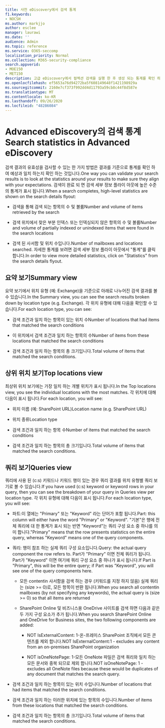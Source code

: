 ```yaml
---
title: 사전 eDiscovery에서 검색 통계
f1.keywords:
- NOCSH
ms.author: markjjo
author: esclee
manager: laurawi
ms.date: ''
audience: Admin
ms.topic: reference
ms.service: O365-seccomp
localization_priority: Normal
ms.collection: M365-security-compliance
search.appverid:
- MOE150
- MET150
description: 고급 eDiscovery에서 컬렉션 검색을 실행 한 후 생성 되는 통계를 확인 하 여 검색 결과의 유효성을 검사 합니다.
ms.openlocfilehash: ef5653a76d94272ba5f608149648f1421198929a
ms.sourcegitcommit: 2160e7cf373f992dd4d11793a59cb8c44f8d587e
ms.translationtype: MT
ms.contentlocale: ko-KR
ms.lasthandoff: 09/26/2020
ms.locfileid: "48286084"
---
```

# <a name="search-statistics-in-advanced-ediscovery"></a><span data-ttu-id="0634f-103">Advanced eDiscovery의 검색 통계</span><span class="sxs-lookup"><span data-stu-id="0634f-103">Search statistics in Advanced eDiscovery</span></span>

<span data-ttu-id="0634f-104">검색 결과의 유효성을 검사할 수 있는 한 가지 방법은 결과를 기준으로 통계를 확인 하 여 예상과 일치 하는지 확인 하는 것입니다.</span><span class="sxs-lookup"><span data-stu-id="0634f-104">One way you can validate your search results is to look at the statistics around your results to make sure they align with your expectations.</span></span> <span data-ttu-id="0634f-105">검색이 완료 되 면 검색 세부 정보 플라이 아웃에 높은 수준의 통계가 표시 됩니다.</span><span class="sxs-lookup"><span data-stu-id="0634f-105">When a search completes, high-level statistics are shown on the search details flyout:</span></span>

- <span data-ttu-id="0634f-106">검색을 통해 검색 되는 항목의 수 및 볼륨</span><span class="sxs-lookup"><span data-stu-id="0634f-106">Number and volume of items retrieved by the search</span></span>

- <span data-ttu-id="0634f-107">검색 위치에서 찾은 부분 인덱스 또는 인덱싱되지 않은 항목의 수 및 볼륨</span><span class="sxs-lookup"><span data-stu-id="0634f-107">Number and volume of partially indexed or unindexed items that were found in the search locations</span></span>

- <span data-ttu-id="0634f-108">검색 된 사서함 및 위치 수입니다.</span><span class="sxs-lookup"><span data-stu-id="0634f-108">Number of mailboxes and locations searched.</span></span>
<span data-ttu-id="0634f-109">자세한 통계를 보려면 검색 세부 정보 플라이 아웃에서 "통계"를 클릭 합니다.</span><span class="sxs-lookup"><span data-stu-id="0634f-109">In order to view more detailed statistics, click on "Statistics" from the search details flyout.</span></span>

## <a name="summary-view"></a><span data-ttu-id="0634f-110">요약 보기</span><span class="sxs-lookup"><span data-stu-id="0634f-110">Summary view</span></span>

<span data-ttu-id="0634f-111">요약 보기에서 위치 유형 (예: Exchange)을 기준으로 아래로 나누어진 검색 결과를 볼 수 있습니다.</span><span class="sxs-lookup"><span data-stu-id="0634f-111">In the Summary view, you can see the search results broken down by location type (e.g. Exchange).</span></span> <span data-ttu-id="0634f-112">각 위치 유형에 대해 다음을 확인할 수 있습니다.</span><span class="sxs-lookup"><span data-stu-id="0634f-112">For each location type, you can see:</span></span>

- <span data-ttu-id="0634f-113">검색 조건과 일치 하는 항목이 있는 위치 수</span><span class="sxs-lookup"><span data-stu-id="0634f-113">Number of locations that had items that matched the search conditions</span></span>

- <span data-ttu-id="0634f-114">이 위치에서 검색 조건과 일치 하는 항목의 수</span><span class="sxs-lookup"><span data-stu-id="0634f-114">Number of items from these locations that matched the search conditions</span></span>

- <span data-ttu-id="0634f-115">검색 조건과 일치 하는 항목의 총 크기입니다.</span><span class="sxs-lookup"><span data-stu-id="0634f-115">Total volume of items that matched the search conditions.</span></span>

## <a name="top-locations-view"></a><span data-ttu-id="0634f-116">상위 위치 보기</span><span class="sxs-lookup"><span data-stu-id="0634f-116">Top locations view</span></span>

<span data-ttu-id="0634f-117">최상위 위치 보기에는 가장 일치 하는 개별 위치가 표시 됩니다.</span><span class="sxs-lookup"><span data-stu-id="0634f-117">In the Top locations view, you see the individual locations with the most matches.</span></span> <span data-ttu-id="0634f-118">각 위치에 대해 다음이 표시 됩니다.</span><span class="sxs-lookup"><span data-stu-id="0634f-118">For each location, you will see:</span></span>

- <span data-ttu-id="0634f-119">위치 이름 (예: SharePoint URL)</span><span class="sxs-lookup"><span data-stu-id="0634f-119">Location name (e.g. SharePoint URL)</span></span>

- <span data-ttu-id="0634f-120">위치 종류</span><span class="sxs-lookup"><span data-stu-id="0634f-120">Location type</span></span>

- <span data-ttu-id="0634f-121">검색 조건과 일치 하는 항목 수</span><span class="sxs-lookup"><span data-stu-id="0634f-121">Number of items that matched the search conditions</span></span>

- <span data-ttu-id="0634f-122">검색 조건과 일치 하는 항목의 총 크기입니다.</span><span class="sxs-lookup"><span data-stu-id="0634f-122">Total volume of items that matched the search conditions.</span></span>

## <a name="queries-view"></a><span data-ttu-id="0634f-123">쿼리 보기</span><span class="sxs-lookup"><span data-stu-id="0634f-123">Queries view</span></span>

<span data-ttu-id="0634f-124">쿼리에 사용 된 (c:s) 키워드나 키워드 행이 있는 경우 쿼리 결과를 위치 유형별 쿼리 보기로 볼 수 있습니다.</span><span class="sxs-lookup"><span data-stu-id="0634f-124">If you have used (c:s) keyword or keyword rows in your query, then you can see the breakdown of your query in Queries view per location type.</span></span> <span data-ttu-id="0634f-125">각 위치 유형에 대해 다음이 표시 됩니다.</span><span class="sxs-lookup"><span data-stu-id="0634f-125">For each location type, you will see:</span></span>

- <span data-ttu-id="0634f-126">파트:이 열에는 "Primary" 또는 "Keyword" 라는 단어가 포함 됩니다.</span><span class="sxs-lookup"><span data-stu-id="0634f-126">Part: this column will either have the word "Primary" or "Keyword".</span></span> <span data-ttu-id="0634f-127">"기본"은 행에 전체 쿼리에 대 한 통계가 표시 되는 반면 "Keyword"는 쿼리 구성 요소 중 하나를 의미 합니다.</span><span class="sxs-lookup"><span data-stu-id="0634f-127">"Primary" means that the row presents statistics on the entire query, whereas "Keyword" means one of the query components.</span></span>

- <span data-ttu-id="0634f-128">쿼리: 행이 참조 하는 실제 쿼리 구성 요소입니다.</span><span class="sxs-lookup"><span data-stu-id="0634f-128">Query: the actual query component the row refers to.</span></span> <span data-ttu-id="0634f-129">Part가 "Primary" 이면 전체 쿼리가 됩니다. Part가 "Keyword" 이면 여기에 쿼리 구성 요소 중 하나가 표시 됩니다.</span><span class="sxs-lookup"><span data-stu-id="0634f-129">If Part is "Primary", this will be the entire query; if Part was "Keyword", you will see one of the query components here.</span></span>
  
  - <span data-ttu-id="0634f-130">모든 contentin 사서함을 검색 하는 경우 (키워드를 지정 하지 않음) 실제 쿼리는 (size >= 0)로, 모든 항목이 반환 됩니다.</span><span class="sxs-lookup"><span data-stu-id="0634f-130">When you search all contentin mailboxes (by not specifying any keywords), the actual query is (size >= 0) so that all items are returned</span></span>
  
  - <span data-ttu-id="0634f-131">SharePoint Online 및 비즈니스용 OneDrive 사이트를 검색 하면 다음과 같은 두 가지 구성 요소가 추가 됩니다.</span><span class="sxs-lookup"><span data-stu-id="0634f-131">When you search SharePoint Online and OneDrive for Business sites, the two following components are added:</span></span>
    
    - <span data-ttu-id="0634f-132">NOT IsExternalContent: 1-온-프레미스 SharePoint 조직에서 모든 콘텐츠를 제외 합니다.</span><span class="sxs-lookup"><span data-stu-id="0634f-132">NOT IsExternalContent:1 - excludes any content from an on-premises SharePoint organization</span></span>
    
    - <span data-ttu-id="0634f-133">NOT isOneNotePage: 1-모든 OneNote 파일은 검색 쿼리와 일치 하는 모든 문서와 중복 되므로 제외 합니다.</span><span class="sxs-lookup"><span data-stu-id="0634f-133">NOT isOneNotePage: 1 - excludes all OneNote files because these would be duplicates of any document that matches the search query.</span></span>

- <span data-ttu-id="0634f-134">검색 조건과 일치 하는 항목이 있는 위치 수입니다.</span><span class="sxs-lookup"><span data-stu-id="0634f-134">Number of locations that had items that matched the search conditions.</span></span>

- <span data-ttu-id="0634f-135">검색 조건과 일치 하는 이러한 위치에 있는 항목의 수입니다.</span><span class="sxs-lookup"><span data-stu-id="0634f-135">Number of items from these locations that matched the search conditions.</span></span>

- <span data-ttu-id="0634f-136">검색 조건과 일치 하는 항목의 총 크기입니다.</span><span class="sxs-lookup"><span data-stu-id="0634f-136">Total volume of items that matched the search conditions.</span></span>
